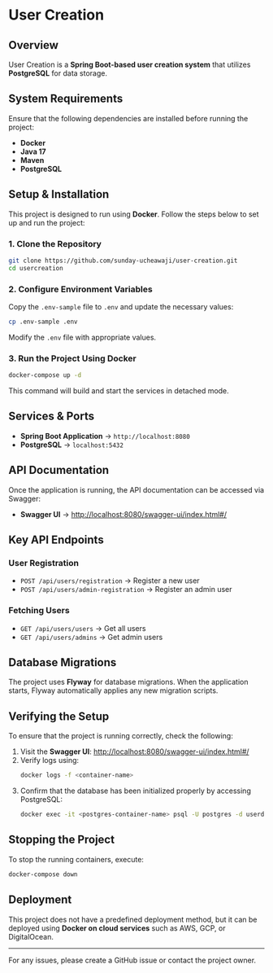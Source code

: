# User Creation

## Overview
User Creation is a **Spring Boot-based user creation system** that utilizes **PostgreSQL** for data storage.

## System Requirements
Ensure that the following dependencies are installed before running the project:
- **Docker**
- **Java 17**
- **Maven**
- **PostgreSQL**

## Setup & Installation
This project is designed to run using **Docker**. Follow the steps below to set up and run the project:

### 1. Clone the Repository
```sh
git clone https://github.com/sunday-ucheawaji/user-creation.git
cd usercreation
```

### 2. Configure Environment Variables
Copy the `.env-sample` file to `.env` and update the necessary values:
```sh
cp .env-sample .env
```
Modify the `.env` file with appropriate values.

### 3. Run the Project Using Docker
```sh
docker-compose up -d
```
This command will build and start the services in detached mode.

## Services & Ports
- **Spring Boot Application** → `http://localhost:8080`
- **PostgreSQL** → `localhost:5432`

## API Documentation
Once the application is running, the API documentation can be accessed via Swagger:
- **Swagger UI** → [http://localhost:8080/swagger-ui/index.html#/](http://localhost:8080/swagger-ui/index.html#/)

## Key API Endpoints
### **User Registration**
- `POST /api/users/registration` → Register a new user
- `POST /api/users/admin-registration` → Register an admin user

### **Fetching Users**
- `GET /api/users/users` → Get all users 
- `GET /api/users/admins` → Get admin users


## Database Migrations
The project uses **Flyway** for database migrations. When the application starts, Flyway automatically applies any new migration scripts.

## Verifying the Setup
To ensure that the project is running correctly, check the following:
1. Visit the **Swagger UI**: [http://localhost:8080/swagger-ui/index.html#/](http://localhost:8080/swagger-ui/index.html#/)
2. Verify logs using:
   ```sh
   docker logs -f <container-name>
   ```
3. Confirm that the database has been initialized properly by accessing PostgreSQL:
   ```sh
   docker exec -it <postgres-container-name> psql -U postgres -d userdb
   ```

## Stopping the Project
To stop the running containers, execute:
```sh
docker-compose down
```

## Deployment
This project does not have a predefined deployment method, but it can be deployed using **Docker on cloud services** such as AWS, GCP, or DigitalOcean.

---
For any issues, please create a GitHub issue or contact the project owner.


